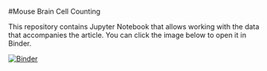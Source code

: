 #Mouse Brain Cell Counting

This repository contains Jupyter Notebook that allows working with the data that accompanies the article. You can click the image below to open it in Binder.

[![Binder](https://mybinder.org/badge_logo.svg)](https://mybinder.org/v2/gh/delkind/mouse-brain-cell-counting.git/HEAD?labpath=BrainExplorerUi.ipynb)